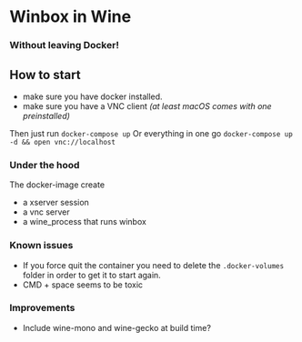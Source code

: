 # Winbox in Wine
### Without leaving Docker!

## How to start
 - make sure you have docker installed.
 - make sure you have a VNC client _(at least macOS comes with one preinstalled)_

Then just run `docker-compose up`
Or everything in one go `docker-compose up -d && open vnc://localhost`


### Under the hood
The docker-image create
- a xserver session
- a vnc server
- a wine_process that runs winbox

### Known issues
- If you force quit the container you need to delete the `.docker-volumes` folder in order to get it to start again.
- CMD + space seems to be toxic

### Improvements
 - Include wine-mono and wine-gecko at build time?
